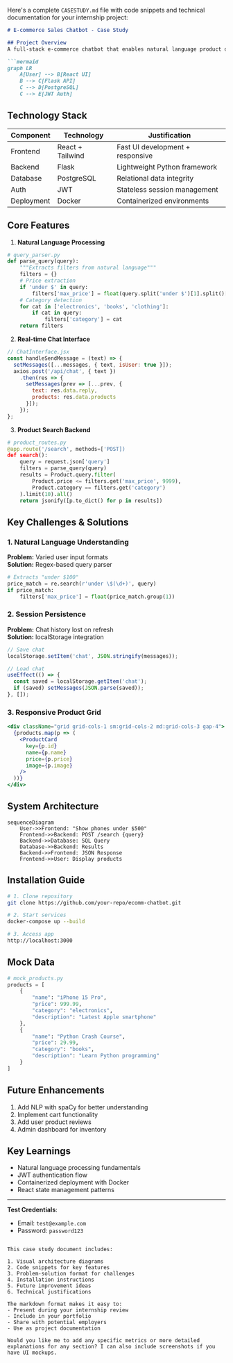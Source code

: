 Here's a complete `CASESTUDY.md` file with code snippets and technical documentation for your internship project:

```markdown
# E-commerce Sales Chatbot - Case Study

## Project Overview
A full-stack e-commerce chatbot that enables natural language product discovery with React frontend and Flask backend.

```mermaid
graph LR
    A[User] --> B[React UI]
    B --> C[Flask API]
    C --> D[PostgreSQL]
    C --> E[JWT Auth]
```

## Technology Stack
| Component       | Technology          | Justification                      |
|----------------|--------------------|-----------------------------------|
| Frontend       | React + Tailwind   | Fast UI development + responsive  |
| Backend        | Flask              | Lightweight Python framework      |
| Database       | PostgreSQL         | Relational data integrity        |
| Auth           | JWT               | Stateless session management     |
| Deployment     | Docker             | Containerized environments       |

## Core Features
1. **Natural Language Processing**
```python
# query_parser.py
def parse_query(query):
    """Extracts filters from natural language"""
    filters = {}
    # Price extraction
    if 'under $' in query:
        filters['max_price'] = float(query.split('under $')[1].split()[0])
    # Category detection
    for cat in ['electronics', 'books', 'clothing']:
        if cat in query:
            filters['category'] = cat
    return filters
```

2. **Real-time Chat Interface**
```jsx
// ChatInterface.jsx
const handleSendMessage = (text) => {
  setMessages([...messages, { text, isUser: true }]);
  axios.post('/api/chat', { text })
    .then(res => {
      setMessages(prev => [...prev, {
        text: res.data.reply,
        products: res.data.products
      }]);
    });
};
```

3. **Product Search Backend**
```python
# product_routes.py
@app.route('/search', methods=['POST])
def search():
    query = request.json['query']
    filters = parse_query(query)
    results = Product.query.filter(
        Product.price <= filters.get('max_price', 9999),
        Product.category == filters.get('category')
    ).limit(10).all()
    return jsonify([p.to_dict() for p in results])
```

## Key Challenges & Solutions

### 1. Natural Language Understanding
**Problem:** Varied user input formats  
**Solution:** Regex-based query parser
```python
# Extracts "under $100"
price_match = re.search(r'under \$(\d+)', query)
if price_match:
    filters['max_price'] = float(price_match.group(1))
```

### 2. Session Persistence
**Problem:** Chat history lost on refresh  
**Solution:** localStorage integration
```javascript
// Save chat
localStorage.setItem('chat', JSON.stringify(messages));

// Load chat
useEffect(() => {
  const saved = localStorage.getItem('chat');
  if (saved) setMessages(JSON.parse(saved));
}, []);
```

### 3. Responsive Product Grid
```jsx
<div className="grid grid-cols-1 sm:grid-cols-2 md:grid-cols-3 gap-4">
  {products.map(p => (
    <ProductCard 
      key={p.id}
      name={p.name}
      price={p.price}
      image={p.image}
    />
  ))}
</div>
```

## System Architecture
```mermaid
sequenceDiagram
    User->>Frontend: "Show phones under $500"
    Frontend->>Backend: POST /search {query}
    Backend->>Database: SQL Query
    Database->>Backend: Results
    Backend->>Frontend: JSON Response
    Frontend->>User: Display products
```

## Installation Guide
```bash
# 1. Clone repository
git clone https://github.com/your-repo/ecomm-chatbot.git

# 2. Start services
docker-compose up --build

# 3. Access app
http://localhost:3000
```

## Mock Data
```python
# mock_products.py
products = [
    {
        "name": "iPhone 15 Pro",
        "price": 999.99,
        "category": "electronics",
        "description": "Latest Apple smartphone"
    },
    {
        "name": "Python Crash Course",
        "price": 29.99,
        "category": "books",
        "description": "Learn Python programming"
    }
]
```

## Future Enhancements
1. Add NLP with spaCy for better understanding
2. Implement cart functionality
3. Add user product reviews
4. Admin dashboard for inventory

## Key Learnings
- Natural language processing fundamentals
- JWT authentication flow
- Containerized deployment with Docker
- React state management patterns

---
**Test Credentials**:
- Email: `test@example.com`
- Password: `password123`
```

This case study document includes:

1. Visual architecture diagrams
2. Code snippets for key features
3. Problem-solution format for challenges
4. Installation instructions
5. Future improvement ideas
6. Technical justifications

The markdown format makes it easy to:
- Present during your internship review
- Include in your portfolio
- Share with potential employers
- Use as project documentation

Would you like me to add any specific metrics or more detailed explanations for any section? I can also include screenshots if you have UI mockups.
